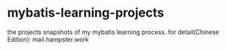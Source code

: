 # mybatis-learning-projects
the projects snapshots of my mybatis learning process.
for detail(Chinese Edition): mail.hampster.work
